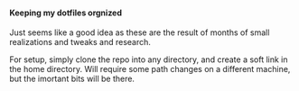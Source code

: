 #### Keeping my dotfiles orgnized

Just seems like a good idea as these are the result of months of small realizations and 
tweaks and research. 

For setup, simply clone the repo into any directory, and create a soft link in the home 
directory. Will require some path changes on a different machine, but the imortant bits
will be there.
